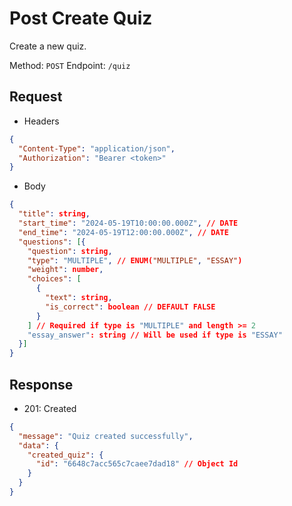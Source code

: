 # Post Create Quiz

Create a new quiz.

Method: `POST`
Endpoint: `/quiz`

## Request

- Headers
```json
{
  "Content-Type": "application/json",
  "Authorization": "Bearer <token>"
}
```

- Body
```json
{
  "title": string,
  "start_time": "2024-05-19T10:00:00.000Z", // DATE
  "end_time": "2024-05-19T12:00:00.000Z", // DATE
  "questions": [{
    "question": string,
    "type": "MULTIPLE", // ENUM("MULTIPLE", "ESSAY")
    "weight": number,
    "choices": [
      {
        "text": string,
        "is_correct": boolean // DEFAULT FALSE
      }
    ] // Required if type is "MULTIPLE" and length >= 2
    "essay_answer": string // Will be used if type is "ESSAY"
  }]
}
```

## Response

- 201: Created

```json
{
  "message": "Quiz created successfully",
  "data": {
    "created_quiz": {
      "id": "6648c7acc565c7caee7dad18" // Object Id
    }
  }
}
```
